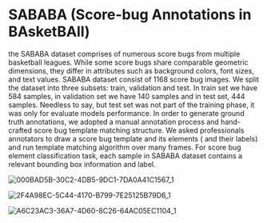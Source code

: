 # SABABA (Score-bug Annotations in BAsketBAll)
the SABABA dataset comprises of numerous score bugs from multiple basketball leagues. 
While some score bugs share comparable geometric dimensions, they differ in attributes such as background colors, font sizes, and text values. 
SABABA dataset consist of 1168 score bug images. We split the dataset into three subsets: train, validation and test. 
In train set we have 584 samples, in validation set we have 140 samples and in test set, 444 samples.
Needless to say, but test set was not part of the training phase, it was only for evaluate models performance. In order to generate ground truth annotations, we adopted a manual annotation process and hand-crafted score bug template matching
structure. We asked professionals annotators to draw a score bug template and its elements ( and their labels) and run template matching algorithm over many frames. For score
bug element classification task, each sample in SABABA dataset contains a relevant bounding box information and label.


![000BAD5B-30C2-4DB5-9DC1-7DA0A41C1567_1](https://user-images.githubusercontent.com/23358024/223979082-2b065e43-6e56-4c24-9816-8577bfbc2027.png)

![2F4A98EC-5C44-4170-B799-7E25125B79D6_1](https://user-images.githubusercontent.com/23358024/223979103-c522b1c9-dabf-408a-ba4e-e4ab9a1b6068.png)

![A6C23AC3-36A7-4D60-8C26-64AC05EC1104_1](https://user-images.githubusercontent.com/23358024/223979186-1b9ba98a-4744-4596-9b60-be103a697665.png)
